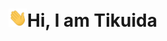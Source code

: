 # <img src="https://raw.githubusercontent.com/ABSphreak/ABSphreak/master/gifs/Hi.gif" width="30px">Hi, I am Tikuida

<!--
**TikuidaCoban/TikuidaCoban** is a ✨ _special_ ✨ repository because its `README.md` (this file) appears on your GitHub profile.

Here are some ideas to get you started:

- 🔭 I’m currently working on ...
- 🌱 I’m currently learning ...
- 👯 I’m looking to collaborate on ...
- 🤔 I’m looking for help with ...
- 💬 Ask me about ...
- 📫 How to reach me: ...
- 😄 Pronouns: ...
- ⚡ Fun fact: ...
-->

